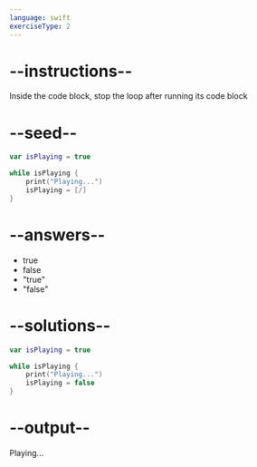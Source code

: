 ```yaml
---
language: swift
exerciseType: 2
---
```


# --instructions--

Inside the code block, stop the loop after running its code block

# --seed--

```swift
var isPlaying = true

while isPlaying {
    print("Playing...")
    isPlaying = [/]
}
```

# --answers--

- true
- false
- "true"
- "false"

# --solutions--

```swift
var isPlaying = true

while isPlaying {
    print("Playing...")
    isPlaying = false
}
```

# --output--

Playing...
